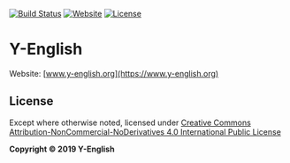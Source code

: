 [![Build Status](https://travis-ci.org/Y-English/Y-English.svg)](https://travis-ci.org/Y-English/Y-English)
[![Website](https://img.shields.io/website-up-down-green-red/https/www.y-english.org.svg)](https://www.y-english.org/)
[![License](https://img.shields.io/badge/license-CC4.0%20BY--NC--ND-orange.svg)](/blob/master/LICENSE)

# Y-English
Website: [www.y-english.org](https://www.y-english.org)

## License
Except where otherwise noted, licensed under [Creative Commons Attribution-NonCommercial-NoDerivatives 4.0 International Public License](/LICENSE)

**Copyright &copy; 2019 Y-English**
